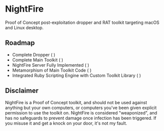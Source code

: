 # NightFire
Proof of Concept post-exploitation dropper and RAT toolkit targeting macOS and Linux desktop.

## Roadmap

* Complete Dropper ( )
* Complete Main Toolkit ( )
* NightFire Server Fully Implemented ( )
* Metamorphism of Main Toolkit Code ( )
* Integrated Ruby Scripting Engine with Custom Toolkit Library ( )

## Disclaimer
NightFire is a Proof of Concept toolkit, and should not be used against anything but your own computers, or computers you've been given explicit permission to use the toolkit on. NightFire is considered "weaponized", and has no safeguards to prevent damage once infection has been triggered. If you misuse it and get a knock on your door, it's not my fault.
